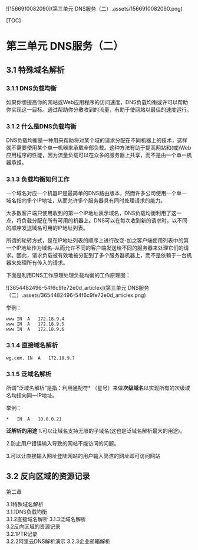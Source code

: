 ![1566910082090](第三单元 DNS服务（二）.assets/1566910082090.png)



[TOC]



# 第三单元 DNS服务（二）



## 3.1 特殊域名解析

### 3.1.1 DNS负载均衡

如果你想提高你的网站或Web应用程序的访问速度，DNS负载均衡或许可以帮助你实现这一目标。通过帮助你分散收到的流量，有助于使网站以最佳的速度运行。



### 3.1.2 什么是DNS负载均衡

DNS负载均衡是一种用来帮助将对某个域的请求分配在不同机器上的技术，这样就不需要使用某个单一机器来承载全部负载。这种方法有助于提高网站和(或)Web应用程序的性能，因为流量负载可以在众多的服务器上共享，而不是由一个单一机器承担。



### 3.1.3 负载均衡如何工作

一个域名对应一个机器IP是最简单的DNS路由版本，然而许多公司使用一个单一域名指向多个IP地址，从而允许多个服务器具有同时处理请求的能力。

大多数客户端只使用收到的第一个IP地址表示域名，DNS负载均衡利用了这一点，将负载分配在所有可用的机器上。DNS可以在每次收到新的请求时，以不同的顺序发送域名可用的IP地址列表。

所谓的轮转方式，是在IP地址列表的顺序上进行改变-加之客户端使用列表中的第一个IP地址作为域名–从而允许不同的客户端发送给不同的服务器来处理它们的请求。因此，请求负载被有效地被分配到了多个服务器机器上，而不是依赖于一台机器来处理所有传入的请求。

下面是利用DNS工作原理处理负载均衡的工作原理图：

![3654482496-54f6c9fe72e0d_articlex](第三单元 DNS服务（二）.assets/3654482496-54f6c9fe72e0d_articlex.png)

举例：

```
www	IN	A	172.18.9.4
www	IN	A	172.18.9.5
www	IN	A	172.18.9.6
```



### 3.1.4 直接域名解析







```
wg.com.	IN	A	172.18.9.7
```



### 3.1.5 泛域名解析

所谓“泛域名解析”是指：利用通配符* （星号）来做**次级域名**以实现所有的次级域名均指向同一IP地址。

举例：

```shell
*	IN	A	10.0.0.21
```

**泛解析的用途**
1.可以让域名支持无限的子域名(这也是泛域名解析最大的用途)。

2.防止用户错误输入导致的网站不能访问的问题。

3.可以让直接输入网址登陆网站的用户输入简洁的网址即可访问网站





## 3.2 反向区域的资源记录









第二章 





3.1特殊域名解析	
3.1.1DNS负载均衡	
3.1.2直接域名解析	
3.1.3泛域名解析	
3.2反向区域的资源记录	
3.2.1PTR记录	
3.2.2阿里云DNS解析演示
3.2.3企业邮箱解析